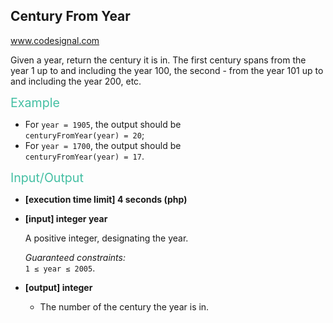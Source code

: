 <h2>Century From Year</h2>
<a href="https://www.codesignal.com/">www.codesignal.com</a>
<div><p>Given a year, return the century it is in. The first century spans from the year 1 up to and including the year 100, the second - from the year 101 up to and including the year 200, etc.</p>
<p><span style="color:#44BFA3;font-size:1.4em">Example</span></p>
<ul>
<li>For <code>year = 1905</code>, the output should be<br>
<code>centuryFromYear(year) = 20</code>;</li>
<li>For <code>year = 1700</code>, the output should be<br>
<code>centuryFromYear(year) = 17</code>.</li>
</ul>
<p><span style="color:#44BFA3;font-size:1.4em">Input/Output</span></p>
<ul>
<li>
<p><strong>[execution time limit] 4 seconds (php)</strong></p>
</li>
<li>
<p><strong>[input] integer year</strong></p>
<p>A positive integer, designating the year.</p>
<p><em>Guaranteed constraints:</em><br>
<code>1 ≤ year ≤ 2005</code>.</p>
</li>
<li>
<p><strong>[output] integer</strong></p>
<ul>
<li>The number of the century the year is in.</li>
</ul>
</li>
</ul>
</div>